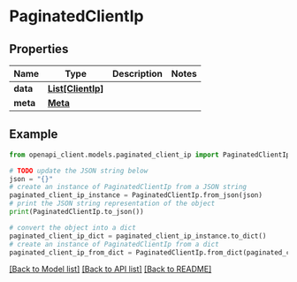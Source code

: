 # PaginatedClientIp


## Properties

Name | Type | Description | Notes
------------ | ------------- | ------------- | -------------
**data** | [**List[ClientIp]**](ClientIp.md) |  | 
**meta** | [**Meta**](Meta.md) |  | 

## Example

```python
from openapi_client.models.paginated_client_ip import PaginatedClientIp

# TODO update the JSON string below
json = "{}"
# create an instance of PaginatedClientIp from a JSON string
paginated_client_ip_instance = PaginatedClientIp.from_json(json)
# print the JSON string representation of the object
print(PaginatedClientIp.to_json())

# convert the object into a dict
paginated_client_ip_dict = paginated_client_ip_instance.to_dict()
# create an instance of PaginatedClientIp from a dict
paginated_client_ip_from_dict = PaginatedClientIp.from_dict(paginated_client_ip_dict)
```
[[Back to Model list]](../README.md#documentation-for-models) [[Back to API list]](../README.md#documentation-for-api-endpoints) [[Back to README]](../README.md)


